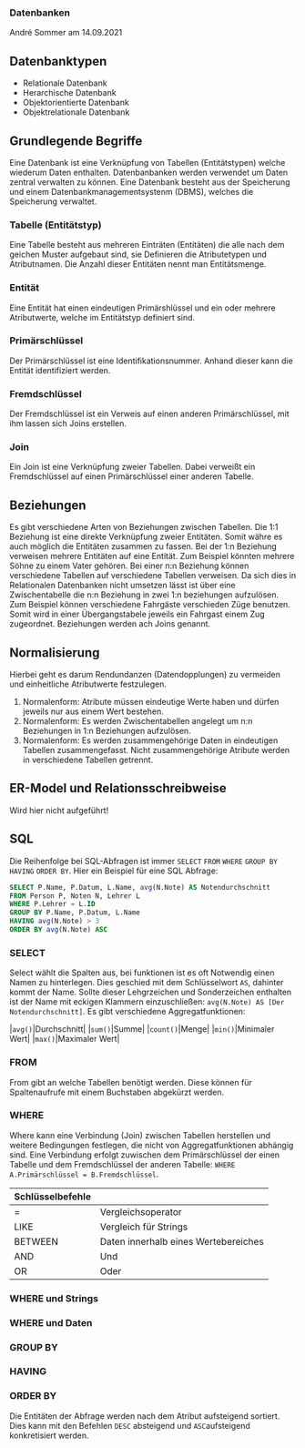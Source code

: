 ### Datenbanken
André Sommer am 14.09.2021

## Datenbanktypen

- Relationale Datenbank
- Herarchische Datenbank
- Objektorientierte Datenbank
- Objektrelationale Datenbank

## Grundlegende Begriffe

Eine Datenbank ist eine Verknüpfung von Tabellen (Entitätstypen) welche wiederum Daten enthalten. Datenbanbanken werden verwendet um Daten zentral verwalten zu können. Eine Datenbank besteht aus der Speicherung und einem Datenbankmanagementsystenm (DBMS), welches die Speicherung verwaltet.

### Tabelle (Entitätstyp)

Eine Tabelle besteht aus mehreren Einträten (Entitäten) die alle nach dem geichen Muster aufgebaut sind, sie Definieren die Atributetypen und Atributnamen. Die Anzahl dieser Entitäten nennt man Entitätsmenge.

### Entität

Eine Entität hat einen eindeutigen Primärshlüssel und ein oder mehrere Atributwerte, welche im Entitätstyp definiert sind.

### Primärschlüssel

Der Primärschlüssel ist eine Identifikationsnummer. Anhand dieser kann die Entität identifiziert werden.

### Fremdschlüssel

Der Fremdschlüssel ist ein Verweis auf einen anderen Primärschlüssel, mit ihm lassen sich Joins erstellen.

### Join

Ein Join ist eine Verknüpfung zweier Tabellen. Dabei verweißt ein Fremdschlüssel auf einen Primärschlüssel einer anderen Tabelle.

## Beziehungen

Es gibt verschiedene Arten von Beziehungen zwischen Tabellen. Die 1:1 Beziehung ist eine direkte Verknüpfung zweier Entitäten. Somit währe es auch möglich die Entitäten zusammen zu fassen. Bei der 1:n Beziehung verweisen mehrere Entitäten auf eine Entität. Zum Beispiel könnten mehrere Söhne zu einem Vater gehören. Bei einer n:n Beziehung können verschiedene Tabellen auf verschiedene Tabellen verweisen. Da sich dies in Relationalen Datenbanken nicht umsetzen lässt ist über eine Zwischentabelle die n:n Beziehung in zwei 1:n beziehungen aufzulösen. Zum Beispiel können verschiedene Fahrgäste verschieden Züge benutzen. Somit wird in einer Übergangstabele jeweils ein Fahrgast einem Zug zugeordnet. Beziehungen werden ach Joins genannt.

## Normalisierung

Hierbei geht es darum Rendundanzen (Datendopplungen) zu vermeiden und einheitliche Atributwerte festzulegen.

1. Normalenform: Atribute müssen eindeutige Werte haben und dürfen jeweils nur aus einem Wert bestehen. 
2. Normalenform: Es werden Zwischentabellen angelegt um n:n Beziehungen in 1:n Beziehungen aufzulösen.
3. Normalenform: Es werden zusammengehörige Daten in eindeutigen Tabellen zusammengefasst. Nicht zusammengehörige Atribute werden in verschiedene Tabellen getrennt.

## ER-Model und Relationsschreibweise

Wird hier nicht aufgeführt!

## SQL

Die Reihenfolge bei SQL-Abfragen ist immer `SELECT` `FROM` `WHERE` `GROUP BY` `HAVING` `ORDER BY`. Hier ein Beispiel für eine SQL Abfrage:

```sql
SELECT P.Name, P.Datum, L.Name, avg(N.Note) AS Notendurchschnitt
FROM Person P, Noten N, Lehrer L
WHERE P.Lehrer = L.ID
GROUP BY P.Name, P.Datum, L.Name
HAVING avg(N.Note) > 3
ORDER BY avg(N.Note) ASC
```

### SELECT

Select wählt die Spalten aus, bei funktionen ist es oft Notwendig einen Namen zu hinterlegen. Dies geschied mit dem Schlüsselwort `AS`, dahinter kommt der Name. Sollte dieser Lehgrzeichen und Sonderzeichen enthalten ist der Name mit eckigen Klammern einzuschließen: `avg(N.Note) AS [Der Notendurchschnitt]`. Es gibt verschiedene Aggregatfunktionen:

|`avg()`|Durchschnitt|
|`sum()`|Summe|
|`count()`|Menge|
|`min()`|Minimaler Wert|
|`max()`|Maximaler Wert|

### FROM

From gibt an welche Tabellen benötigt werden. Diese können für Spaltenaufrufe mit einem Buchstaben abgekürzt werden.

### WHERE

Where kann eine Verbindung (Join) zwischen Tabellen herstellen und weitere Bedingungen festlegen, die nicht von Aggregatfunktionen abhängig sind. Eine Verbindung erfolgt zuwischen dem Primärschlüssel der einen Tabelle und dem Fremdschlüssel der anderen Tabelle: `WHERE A.Primärschlüssel = B.Fremdschlüssel`.

|Schlüsselbefehle||
|---|---|
|=|Vergleichsoperator|
|LIKE|Vergleich für Strings|
|BETWEEN|Daten innerhalb eines Wertebereiches|
|AND|Und|
|OR|Oder|

### WHERE und Strings

### WHERE und Daten

### GROUP BY

### HAVING

### ORDER BY

Die Entitäten der Abfrage werden nach dem Atribut aufsteigend sortiert. Dies kann mit den Befehlen `DESC` absteigend und `ASC`aufsteigend konkretisiert werden.
